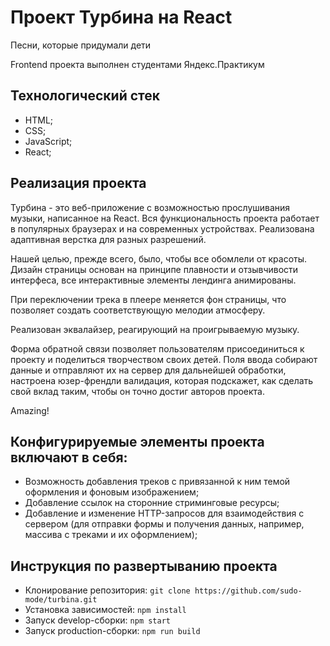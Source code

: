 # Проект Турбина на React

Песни, которые придумали дети

Frontend проекта выполнен студентами Яндекс.Практикум

## Технологический стек

* HTML;
* CSS;
* JavaScript;
* React;


## Реализация проекта

Турбина - это веб-приложение с возможностью прослушивания музыки, написанное на React. Вся функциональность проекта работает в популярных браузерах и на современных устройствах. Реализована адаптивная верстка для разных разрешений.


Нашей целью, прежде всего, было, чтобы все обомлели от красоты. Дизайн страницы основан на принципе плавности и отзывчивости интерфеса, все интерактивные элементы лендинга анимированы. 


При переключении трека в плеере меняется фон страницы, что позволяет создать соответствующую мелодии атмосферу.


Реализован эквалайзер, реагирующий на проигрываемую музыку.


Форма обратной связи позволяет пользователям присоединиться к проекту и поделиться творчеством своих детей. Поля ввода собирают данные и отправляют их на сервер для дальнейшей обработки, настроена юзер-френдли валидация, которая подскажет, как сделать свой вклад таким, чтобы он точно достиг авторов проекта.


Amazing!


## Конфигурируемые элементы проекта включают в себя:

* Возможность добавления треков с привязанной к ним темой оформления и фоновым изображением;
* Добавление ссылок на сторонние стриминговые ресурсы;
* Добавление и изменение HTTP-запросов для взаимодействия с сервером (для отправки формы и получения данных, например, массива с треками и их оформлением);

## Инструкция по развертыванию проекта

* Клонирование репозитория: `git clone https://github.com/sudo-mode/turbina.git`
* Установка зависимостей: `npm install`
* Запуск develop-сборки: `npm start`
* Запуск production-сборки: `npm run build`
